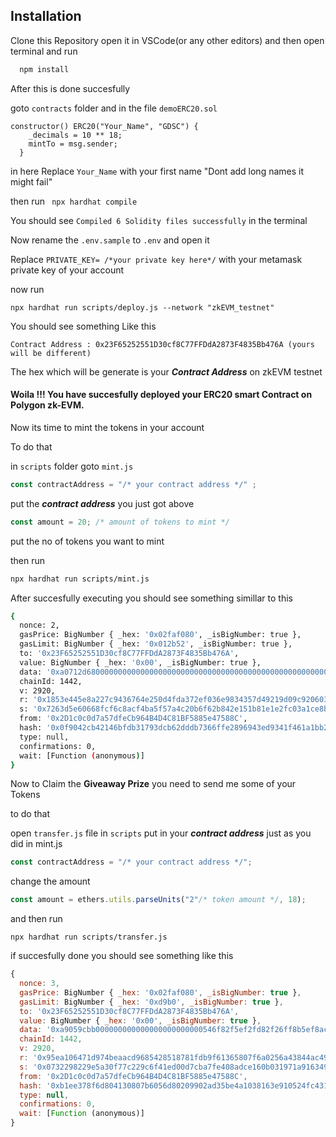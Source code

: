 
## Installation

Clone this Repository open it in VSCode(or any other editors) and then open terminal and run

```bash
  npm install
```

After this is done succesfully

goto ```contracts``` folder and in the file ```demoERC20.sol``` 

```solidity
constructor() ERC20("Your_Name", "GDSC") {
    _decimals = 10 ** 18;
    mintTo = msg.sender;
  }
```
in here Replace ```Your_Name``` with your first name "Dont add long names it might fail"

then run ``` npx hardhat compile```

You should see ```Compiled 6 Solidity files successfully``` in the terminal

Now rename the ```.env.sample``` to ```.env```
and open it

Replace ```PRIVATE_KEY= /*your private key here*/``` with your metamask private key of your account

now run
```
npx hardhat run scripts/deploy.js --network "zkEVM_testnet"
```

You should see something Like this

```Contract Address : 0x23F65252551D30cf8C77FFDdA2873F4835Bb476A (yours will be different)```

The hex which will be generate is your ***Contract Address*** on zkEVM testnet

#### Woila !!! You have succesfully deployed your ERC20 smart Contract on Polygon zk-EVM.

Now its time to mint the tokens in your account

To do that 

in ```scripts``` folder goto ```mint.js``` 

```javascript
const contractAddress = "/* your contract address */" ;
```

put the ***contract address*** you just got above



```js
const amount = 20; /* amount of tokens to mint */
```
put the no of tokens you want to mint

then run 
```bash 
npx hardhat run scripts/mint.js
```
After succesfully executing you should see something simillar to this

```bash 
{
  nonce: 2,
  gasPrice: BigNumber { _hex: '0x02faf080', _isBigNumber: true },
  gasLimit: BigNumber { _hex: '0x012b52', _isBigNumber: true },
  to: '0x23F65252551D30cf8C77FFDdA2873F4835Bb476A',
  value: BigNumber { _hex: '0x00', _isBigNumber: true },
  data: '0xa0712d680000000000000000000000000000000000000000000000000000000000000014',
  chainId: 1442,
  v: 2920,
  r: '0x1853e445e8a227c9436764e250d4fda372ef036e9834357d49219d09c9206034',
  s: '0x7263d5e60668fcf6c8acf4ba5f57a4c20b6f62b842e151b81e1e2fc03a1ce8bf',
  from: '0x2D1c0c0d7a57dfeCb964B4D4C81BF5885e47588C',
  hash: '0x0f9042cb42146bfdb31793dcb62dddb7366ffe2896943ed9341f461a1bb25b59',
  type: null,
  confirmations: 0,
  wait: [Function (anonymous)]
}
```

Now to Claim the **Giveaway Prize** you need to send me some of your Tokens

to do that 

open ```transfer.js``` file in ```scripts``` put in your ***contract address*** just as you did in mint.js
```js
const contractAddress = "/* your contract address */";
```

change the amount 
```js
const amount = ethers.utils.parseUnits("2"/* token amount */, 18);
```

and then run

```npx hardhat run scripts/transfer.js```

if succesfully done you should see something like this 

```js
{
  nonce: 3,
  gasPrice: BigNumber { _hex: '0x02faf080', _isBigNumber: true },
  gasLimit: BigNumber { _hex: '0xd9b0', _isBigNumber: true },
  to: '0x23F65252551D30cf8C77FFDdA2873F4835Bb476A',
  value: BigNumber { _hex: '0x00', _isBigNumber: true },
  data: '0xa9059cbb000000000000000000000000546f82f5ef2fd82f26ff8b5ef8ac9f14b953424e0000000000000000000000000000000000000000000000000000000000000002',
  chainId: 1442,
  v: 2920,
  r: '0x95ea106471d974beaacd9685428518781fdb9f61365807f6a0256a43844ac493',
  s: '0x0732298229e5a30f77c229c6f41ed00d7cba7fe408adce160b031971a916349f',
  from: '0x2D1c0c0d7a57dfeCb964B4D4C81BF5885e47588C',
  hash: '0xb1ee378f6d804130807b6056d80209902ad35be4a1038163e910524fc4316061',
  type: null,
  confirmations: 0,
  wait: [Function (anonymous)]
}
```


